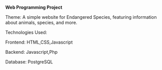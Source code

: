 **Web Programming Project**

Theme:
A simple website for Endangered Species, featuring information about animals, species, and more.

Technologies Used:

Frontend: HTML,CSS,Javascript

Backend: Javascript,Php

Database: PostgreSQL


